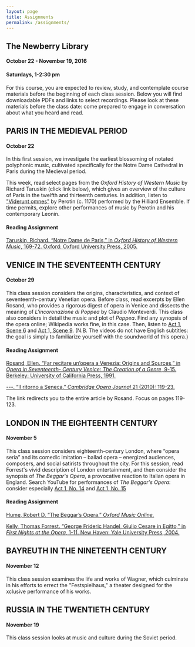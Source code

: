 ```yaml
---
layout: page
title: Assignments
permalink: /assignments/
---
```


<div class="wrapper">

  <h2>The Newberry Library</h2>
  <h4>October 22 - November 19, 2016</h4>
  <h4>Saturdays, 1-2:30 pm</h4>
  <p>For this course, you are expected to review, study, and contemplate course materials before the beginning of each class session. Below you will find downloadable PDFs and links to select recordings. Please look at these materials before the class date: come prepared to engage in conversation about what you heard and read.</p>
</div>

<section class="dame"></section>

<div class="wrapper">
  <h2>PARIS IN THE MEDIEVAL PERIOD</h2>
  <h4>October 22</h4>
  <p>In this first session, we investigate the earliest blossoming of notated polyphonic music, cultivated specifically for the Notre Dame Cathedral in Paris during the Medieval period.</p>
  <p>This week, read select pages from the <em>Oxford History of Western Music</em> by Richard Taruskin (click link below), which gives an overview of the culture of Paris in the twelfth and thirteenth centuries. In addition, listen to <a href="https://www.youtube.com/watch?v=aySwfcRaOZM" target="_blank">"Viderunt omnes"</a> by Perotin (c. 1170) performed by the Hilliard Ensemble. If time permits, explore other performances of music by Perotin and his contemporary Leonin.</p>
  <h4>Reading Assignment</h4>
  <p><a href="{{ site.url }}/assets/PDFs/taruskin_OHW_paris.pdf" target="_blank">Taruskin, Richard. “Notre Dame de Paris,” in <em>Oxford History of Western Music</em>, 169-72. Oxford:
  Oxford University Press, 2005.</a></p>
</div>

<section class="venice"></section>

<div class="wrapper">
  <h2>VENICE IN THE SEVENTEENTH CENTURY</h2>
  <h4>October 29</h4>
  <p>This class session considers the origins, characteristics, and context of seventeenth-century Venetian opera. Before class, read excerpts by Ellen Rosand, who provides a rigorous digest of opera in Venice and dissects the meaning of <em>L'incoronazione di Poppea</em> by Claudio Monteverdi. This class also considers in detail the music and plot of <em>Poppea</em>. Find any synopsis of the opera online; Wikipedia works fine, in this case. Then, listen to <a href="https://www.youtube.com/watch?v=EyQqJANZqe4" target="_blank">Act 1, Scene 6</a> and <a href="https://www.youtube.com/watch?v=W0L1CJBj0GE" target="_blank">Act 1, Scene 9</a>. (N.B. The videos do not have English subtitles: the goal is simply to familiarize yourself with the soundworld of this opera.)</p>
  <h4>Reading Assignment</h4>
  <p><a href="{{ site.url }}/assets/PDFs/rosand_17C_venice.pdf" target="_blank">Rosand, Ellen. “Far recitare un’opera a Venezia: Origins and Sources,” in <em>Opera in Seventeenth-
Century Venice: The Creation of a Genre</em>, 9-15. Berkeley: University of California Press, 1991.</a></p>
<p><a href="{{ site.url }}/assets/PDFs/Rosand_Ritorno_2009_Cambridge.pdf" target="_blank">---. “Il ritorno a Seneca.” <em>Cambridge Opera Journal</em> 21 (2010): 119-23. </a></p>
<p>The link redirects you to the entire article by Rosand. Focus on pages 119-123.</p>
</div>

<section class="london"></section>

<div class="wrapper">
  <h2>LONDON IN THE EIGHTEENTH CENTURY</h2>
  <h4>November 5</h4>
  <p>This class session considers eighteenth-century London, where “opera seria” and its comedic imitation – ballad opera – energized audiences, composers, and social satirists throughout the city. For this session, read Forrest's vivid description of London entertainment, and then consider the synopsis of <em>The Beggar's Opera</em>, a provocative reaction to Italian opera in England. Search YouTube for performances of <em>The Beggar's Opera</em>: consider especially <a href="https://www.youtube.com/watch?v=Uli5SyYexwQ" target="_blank">Act 1, No. 14</a> and <a href="https://www.youtube.com/watch?v=Gkj8HUk83rY" target="_blank">Act 1, No. 15</a></p>
  <h4>Reading Assignment</h4>
  <p><a href="{{ site.url }}/assets/PDFs/Beggars_Opera_OMO.pdf" target="_blank">Hume, Robert D. “The Beggar’s Opera.” <em>Oxford Music Online.</em></a></p>
  <p><a href="{{ site.url }}/assets/PDFs/Kelly_First Nights.pdf" target="_blank">Kelly, Thomas Forrest. “George Frideric Handel, Giulio Cesare in Egitto,” in <em>First Nights at the Opera</em>, 1-11. New Haven: Yale University Press, 2004.</a></p>

</div>

<section class="bayreuth"></section>

<div class="wrapper">
  <h2>BAYREUTH IN THE NINETEENTH CENTURY</h2>
  <h4>November 12</h4>
  <p>This class session examines the life and works of Wagner, which culminate in his efforts to errect the "Festspielhaus," a theater designed for the xclusive performance of his works.</p>
</div>

<section class="soviet"></section>

<div class="wrapper">
  <h2>RUSSIA IN THE TWENTIETH CENTURY</h2>
  <h4>November 19</h4>
  <p>This class session looks at music and culture during the Soviet period.</p>
</div>
